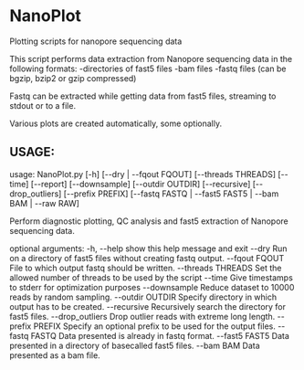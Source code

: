 # NanoPlot
Plotting scripts for nanopore sequencing data

This script performs data extraction from Nanopore sequencing data in the following formats:
-directories of fast5 files
-bam files
-fastq files (can be bgzip, bzip2 or gzip compressed)

Fastq can be extracted while getting data from fast5 files, streaming to stdout or to a file.

Various plots are created automatically, some optionally.

## USAGE:
usage: NanoPlot.py [-h] [--dry | --fqout FQOUT] [--threads THREADS] [--time]
                   [--report] [--downsample] [--outdir OUTDIR] [--recursive]
                   [--drop_outliers] [--prefix PREFIX]
                   [--fastq FASTQ | --fast5 FAST5 | --bam BAM | --raw RAW]

Perform diagnostic plotting, QC analysis and fast5 extraction of Nanopore
sequencing data.

optional arguments:
  -h, --help         show this help message and exit
  --dry              Run on a directory of fast5 files without creating fastq output.
  --fqout FQOUT      File to which output fastq should be written.
  --threads THREADS  Set the allowed number of threads to be used by the script
  --time             Give timestamps to stderr for optimization purposes
  --downsample       Reduce dataset to 10000 reads by random sampling.
  --outdir OUTDIR    Specify directory in which output has to be created.
  --recursive        Recursively search the directory for fast5 files.
  --drop_outliers    Drop outlier reads with extreme long length.
  --prefix PREFIX    Specify an optional prefix to be used for the output files.
  --fastq FASTQ      Data presented is already in fastq format.
  --fast5 FAST5      Data presented in a directory of basecalled fast5 files.
  --bam BAM          Data presented as a bam file.
